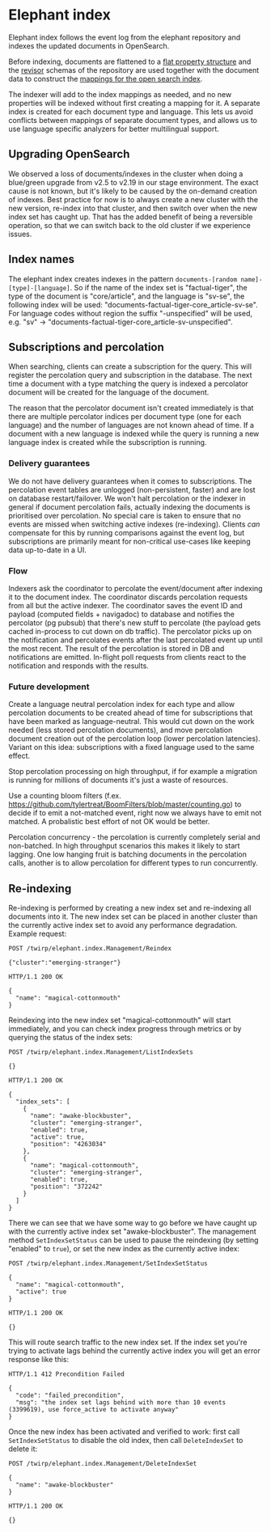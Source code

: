 # Elephant index

Elephant index follows the event log from the elephant repository and indexes the updated documents in OpenSearch.

Before indexing, documents are flattened to a [flat property structure](index/testdata/raw_1.values.json) and the [revisor](https://github.com/ttab/revisor) schemas of the repository are used together with the document data to construct the [mappings for the open search index](index/testdata/raw_1.mappings.json).

The indexer will add to the index mappings as needed, and no new properties will be indexed without first creating a mapping for it. A separate index is created for each document type and language. This lets us avoid conflicts between mappings of separate document types, and allows us to use language specific analyzers for better multilingual support.

## Upgrading OpenSearch

We observed a loss of documents/indexes in the cluster when doing a blue/green upgrade from v2.5 to v2.19 in our stage environment. The exact cause is not known, but it's likely to be caused by the on-demand creation of indexes. Best practice for now is to always create a new cluster with the new version, re-index into that cluster, and then switch over when the new index set has caught up. That has the added benefit of being a reversible operation, so that we can switch back to the old cluster if we experience issues.

## Index names

The elephant index creates indexes in the pattern `documents-[random name]-[type]-[language]`. So if the name of the index set is "factual-tiger", the type of the document is "core/article", and the language is "sv-se", the following index will be used: "documents-factual-tiger-core_article-sv-se". For language codes without region the suffix "-unspecified" will be used, e.g. "sv" -> "documents-factual-tiger-core_article-sv-unspecified".

## Subscriptions and percolation

When searching, clients can create a subscription for the query. This will register the percolation query and subscription in the database. The next time a document with a type matching the query is indexed a percolator document will be created for the language of the document.

The reason that the percolator document isn't created immediately is that there are multiple percolator indices per document type (one for each language) and the number of languages are not known ahead of time. If a document with a new language is indexed while the query is running a new language index is created while the subscription is running.

### Delivery guarantees

We do not have delivery guarantees when it comes to subscriptions. The percolation event tables are unlogged (non-persistent, faster) and are lost on database restart/failover. We won't halt percolation or the indexer in general if document percolation fails, actually indexing the documents is prioritised over percolation. No special care is taken to ensure that no events are missed when switching active indexes (re-indexing). Clients _can_ compensate for this by running comparisons against the event log, but subscriptions are primarily meant for non-critical use-cases like keeping data up-to-date in a UI.

### Flow

Indexers ask the coordinator to percolate the event/document after indexing it to the document index. The coordinator discards percolation requests from all but the active indexer. The coordinator saves the event ID and payload (computed fields + navigadoc) to database and notifies the percolator (pg pubsub) that there's new stuff to percolate (the payload gets cached in-process to cut down on db traffic). The percolator picks up on the notification and percolates events after the last percolated event up until the most recent. The result of the percolation is stored in DB and notifications are emitted. In-flight poll requests from clients react to the notification and responds with the results.

### Future development

Create a language neutral percolation index for each type and allow percolation documents to be created ahead of time for subscriptions that have been marked as language-neutral. This would cut down on the work needed (less stored percolation documents), and move percolation document creation out of the percolation loop (lower percolation latencies). Variant on this idea: subscriptions with a fixed language used to the same effect.

Stop percolation processing on high throughput, if for example a migration is running for millions of documents it's just a waste of resources.

Use a counting bloom filters (f.ex. https://github.com/tylertreat/BoomFilters/blob/master/counting.go) to decide if to emit a not-matched event, right now we always have to emit not matched. A probalistic best effort of not OK would be better.

Percolation concurrency - the percolation is currently completely serial and non-batched. In high throughput scenarios this makes it likely to start lagging. One low hanging fruit is batching documents in the percolation calls, another is to allow percolation for different types to run concurrently.

## Re-indexing

Re-indexing is performed by creating a new index set and re-indexing all documents into it. The new index set can be placed in another cluster than the currently active index set to avoid any performance degradation. Example request:

``` http
POST /twirp/elephant.index.Management/Reindex

{"cluster":"emerging-stranger"}

HTTP/1.1 200 OK

{
  "name": "magical-cottonmouth"
}
```

Reindexing into the new index set "magical-cottonmouth" will start immediately, and you can check index progress through metrics or by querying the status of the index sets:

``` http
POST /twirp/elephant.index.Management/ListIndexSets

{}

HTTP/1.1 200 OK

{
  "index_sets": [
    {
      "name": "awake-blockbuster",
      "cluster": "emerging-stranger",
      "enabled": true,
      "active": true,
      "position": "4263034"
    },
    {
      "name": "magical-cottonmouth",
      "cluster": "emerging-stranger",
      "enabled": true,
      "position": "372242"
    }
  ]
}
```

There we can see that we have some way to go before we have caught up with the currently active index set "awake-blockbuster". The management method `SetIndexSetStatus` can be used to pause the reindexing (by setting "enabled" to `true`), or set the new index as the currently active index:

``` http
POST /twirp/elephant.index.Management/SetIndexSetStatus

{
  "name": "magical-cottonmouth",
  "active": true
}

HTTP/1.1 200 OK

{}
```

This will route search traffic to the new index set. If the index set you're trying to activate lags behind the currently active index you will get an error response like this:

``` http
HTTP/1.1 412 Precondition Failed

{
  "code": "failed_precondition",
  "msg": "the index set lags behind with more than 10 events (3399619), use force_active to activate anyway"
}
```

Once the new index has been activated and verified to work: first call `SetIndexSetStatus` to disable the old index, then call `DeleteIndexSet` to delete it:

``` http
POST /twirp/elephant.index.Management/DeleteIndexSet

{
  "name": "awake-blockbuster"
}

HTTP/1.1 200 OK

{}
```
